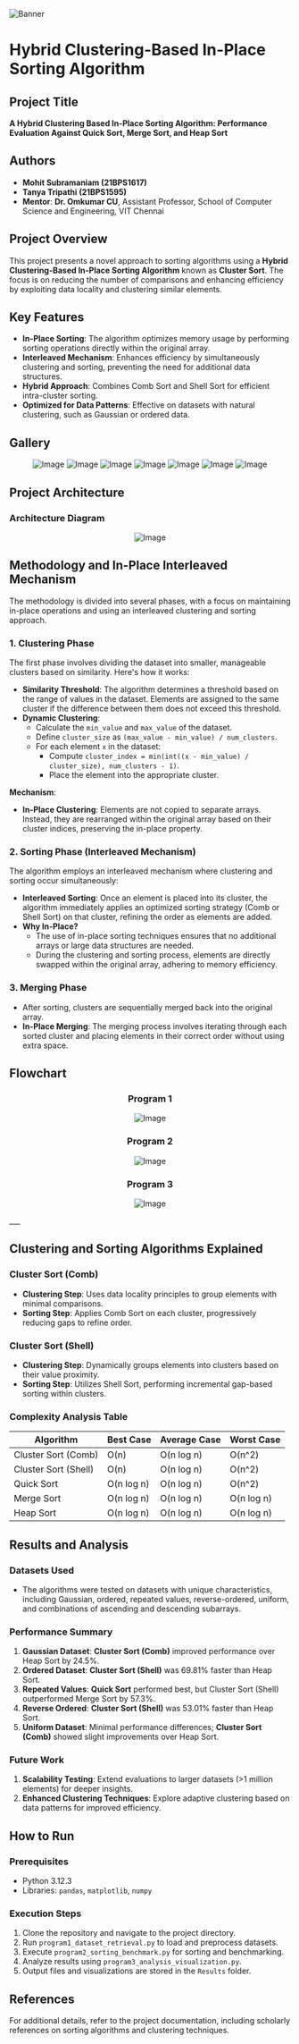 ![Banner](media/banner.png)
# **Hybrid Clustering-Based In-Place Sorting Algorithm**
## **Project Title**
**A Hybrid Clustering Based In-Place Sorting Algorithm: Performance Evaluation Against Quick Sort, Merge Sort, and Heap Sort**

## **Authors**
- **Mohit Subramaniam (21BPS1617)**
- **Tanya Tripathi (21BPS1595)**
- **Mentor**: **Dr. Omkumar CU**, Assistant Professor, School of Computer Science and Engineering, VIT Chennai

## **Project Overview**
This project presents a novel approach to sorting algorithms using a **Hybrid Clustering-Based In-Place Sorting Algorithm** known as **Cluster Sort**. The focus is on reducing the number of comparisons and enhancing efficiency by exploiting data locality and clustering similar elements.

## **Key Features**
- **In-Place Sorting**: The algorithm optimizes memory usage by performing sorting operations directly within the original array.
- **Interleaved Mechanism**: Enhances efficiency by simultaneously clustering and sorting, preventing the need for additional data structures.
- **Hybrid Approach**: Combines Comb Sort and Shell Sort for efficient intra-cluster sorting.
- **Optimized for Data Patterns**: Effective on datasets with natural clustering, such as Gaussian or ordered data.

## Gallery
<p align="center">
 <img src="result/averaged_log_plot_sort_gaussian.png" alt="Image">
  <img src="result/averaged_log_plot_sort_ordered.png" alt="Image">
  <img src="result/averaged_log_plot_sort_repeated_values.png" alt="Image">
  <img src="result/averaged_log_plot_sort_same_value.png" alt="Image">
  <img src="result/averaged_log_plot_sort_uniform.png" alt="Image">
  <img src="result/averaged_log_plot_sort_reverse_ordered.png" alt="Image">
 <img src="result/result/averaged_log_plot_sort_Combinations_of_ascending_and_descending_two_sub_arrays.png" alt="Image">
</p> 

## **Project Architecture**
### **Architecture Diagram**
<p align="center">
 <img src="images/Arch.jpeg" alt="Image">
</p> 
  

## **Methodology and In-Place Interleaved Mechanism**
The methodology is divided into several phases, with a focus on maintaining in-place operations and using an interleaved clustering and sorting approach.

### **1. Clustering Phase**
The first phase involves dividing the dataset into smaller, manageable clusters based on similarity. Here's how it works:

- **Similarity Threshold**: The algorithm determines a threshold based on the range of values in the dataset. Elements are assigned to the same cluster if the difference between them does not exceed this threshold.
- **Dynamic Clustering**:
  - Calculate the `min_value` and `max_value` of the dataset.
  - Define `cluster_size` as `(max_value - min_value) / num_clusters`.
  - For each element `x` in the dataset:
    - Compute `cluster_index = min(int((x - min_value) / cluster_size), num_clusters - 1)`.
    - Place the element into the appropriate cluster.

**Mechanism**:
- **In-Place Clustering**: Elements are not copied to separate arrays. Instead, they are rearranged within the original array based on their cluster indices, preserving the in-place property.

### **2. Sorting Phase (Interleaved Mechanism)**
The algorithm employs an interleaved mechanism where clustering and sorting occur simultaneously:
- **Interleaved Sorting**: Once an element is placed into its cluster, the algorithm immediately applies an optimized sorting strategy (Comb or Shell Sort) on that cluster, refining the order as elements are added.
- **Why In-Place?**
  - The use of in-place sorting techniques ensures that no additional arrays or large data structures are needed.
  - During the clustering and sorting process, elements are directly swapped within the original array, adhering to memory efficiency.

### **3. Merging Phase**
- After sorting, clusters are sequentially merged back into the original array.
- **In-Place Merging**: The merging process involves iterating through each sorted cluster and placing elements in their correct order without using extra space.

## **Flowchart**
<h3 align="center">Program 1</h3>
<p align="center">
 <img src="images/Prog1.jpeg" alt="Image">
</p> 

<h3 align="center">Program 2</h3>
<p align="center">
 <img src="images/Prog2.jpeg" alt="Image">
</p> 

<h3 align="center">Program 3</h3>
<p align="center">
 <img src="images/Prog3.jpeg" alt="Image">
</p> 
___

## **Clustering and Sorting Algorithms Explained**
### **Cluster Sort (Comb)**
- **Clustering Step**: Uses data locality principles to group elements with minimal comparisons.
- **Sorting Step**: Applies Comb Sort on each cluster, progressively reducing gaps to refine order.

### **Cluster Sort (Shell)**
- **Clustering Step**: Dynamically groups elements into clusters based on their value proximity.
- **Sorting Step**: Utilizes Shell Sort, performing incremental gap-based sorting within clusters.

### **Complexity Analysis Table**
| Algorithm            | Best Case   | Average Case  | Worst Case  |
|----------------------|-------------|---------------|--------------|
| Cluster Sort (Comb)  | O(n)        | O(n log n)    | O(n^2)       |
| Cluster Sort (Shell) | O(n)        | O(n log n)    | O(n^2)       |
| Quick Sort           | O(n log n)  | O(n log n)    | O(n^2)       |
| Merge Sort           | O(n log n)  | O(n log n)    | O(n log n)   |
| Heap Sort            | O(n log n)  | O(n log n)    | O(n log n)   |

## **Results and Analysis**
### **Datasets Used**
- The algorithms were tested on datasets with unique characteristics, including Gaussian, ordered, repeated values, reverse-ordered, uniform, and combinations of ascending and descending subarrays.

### **Performance Summary**
1. **Gaussian Dataset**: **Cluster Sort (Comb)** improved performance over Heap Sort by 24.5%.
2. **Ordered Dataset**: **Cluster Sort (Shell)** was 69.81% faster than Heap Sort.
3. **Repeated Values**: **Quick Sort** performed best, but Cluster Sort (Shell) outperformed Merge Sort by 57.3%.
4. **Reverse Ordered**: **Cluster Sort (Shell)** was 53.01% faster than Heap Sort.
5. **Uniform Dataset**: Minimal performance differences; **Cluster Sort (Comb)** showed slight improvements over Heap Sort.

### **Future Work**
1. **Scalability Testing**: Extend evaluations to larger datasets (>1 million elements) for deeper insights.
2. **Enhanced Clustering Techniques**: Explore adaptive clustering based on data patterns for improved efficiency.

## **How to Run**
### **Prerequisites**
- Python 3.12.3
- Libraries: `pandas`, `matplotlib`, `numpy`

### **Execution Steps**
1. Clone the repository and navigate to the project directory.
2. Run `program1_dataset_retrieval.py` to load and preprocess datasets.
3. Execute `program2_sorting_benchmark.py` for sorting and benchmarking.
4. Analyze results using `program3_analysis_visualization.py`.
5. Output files and visualizations are stored in the `Results` folder.

## **References**
For additional details, refer to the project documentation, including scholarly references on sorting algorithms and clustering techniques.
